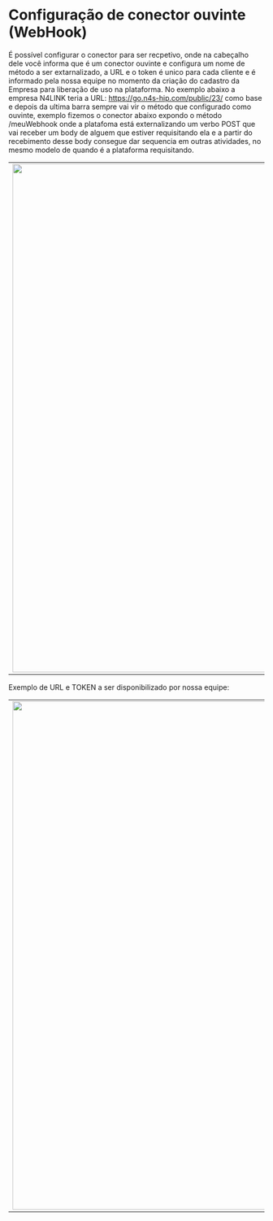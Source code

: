 # Configuração de conector ouvinte (WebHook)

É possível configurar o conector para ser recpetivo, onde na cabeçalho dele você informa que é um conector ouvinte e configura um nome de método a ser extarnalizado, a URL e o token é unico para cada cliente e é informado pela nossa equipe no momento da criação do cadastro da Empresa para liberação de uso na plataforma. No exemplo abaixo a empresa N4LINK teria a URL: https://go.n4s-hip.com/public/23/ como base e depois da ultima barra sempre vai vir o método que configurado como ouvinte, exemplo fizemos o conector abaixo expondo o método /meuWebhook onde a platafoma está externalizando um verbo POST que vai receber um body de alguem que estiver requisitando ela e a partir do recebimento desse body consegue dar sequencia em outras atividades, no mesmo modelo de quando é a plataforma requisitando.

<table>
  <tr>
    <td align="center">
      <img src="/n4link-wiki/assets/telas_n4link/ouvinte.png" width="1000"/>
    </td>
  </tr>
</table>

Exemplo de URL e TOKEN a ser disponibilizado por nossa equipe:

<table>
  <tr>
    <td align="center">
      <img src="/n4link-wiki/assets/telas_n4link/ouvinte1.png" width="1000"/>
    </td>
  </tr>
</table>